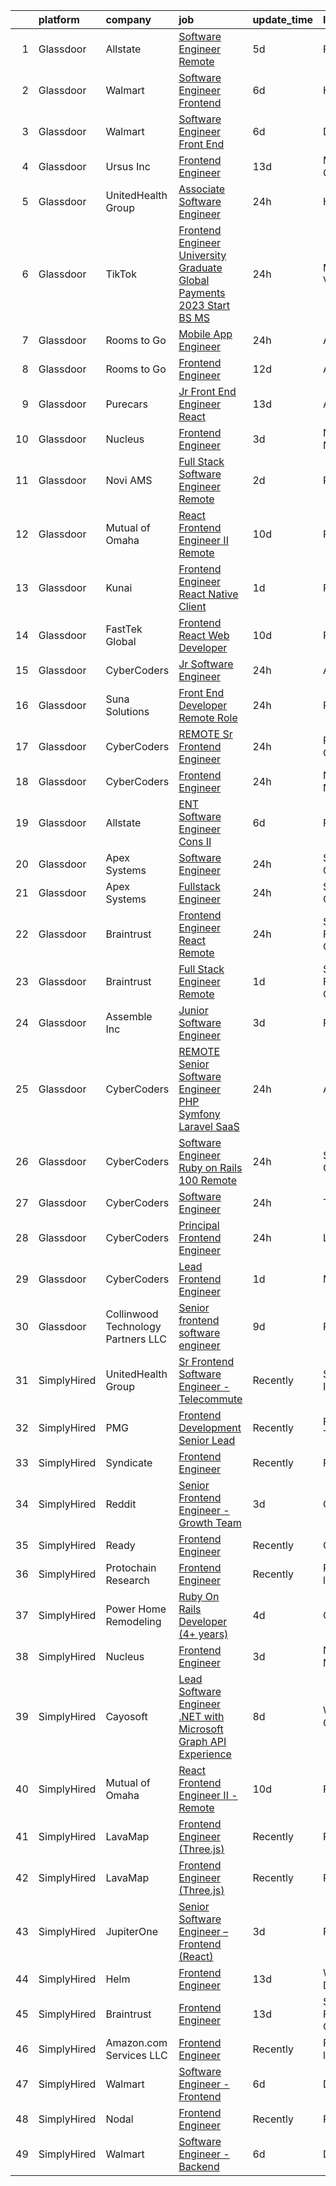 

|    | platform    | company                             | job                                                                                                                                                                                                                                                                                                                                                                                                                                                                                                                                                                                                                                                                                                                                                                                                                                                                                                                                                                                                                                                                                                                                                                                                                                                                                                                                                                                                                                                                                                                               | update_time   | location           |
|---:|:------------|:------------------------------------|:----------------------------------------------------------------------------------------------------------------------------------------------------------------------------------------------------------------------------------------------------------------------------------------------------------------------------------------------------------------------------------------------------------------------------------------------------------------------------------------------------------------------------------------------------------------------------------------------------------------------------------------------------------------------------------------------------------------------------------------------------------------------------------------------------------------------------------------------------------------------------------------------------------------------------------------------------------------------------------------------------------------------------------------------------------------------------------------------------------------------------------------------------------------------------------------------------------------------------------------------------------------------------------------------------------------------------------------------------------------------------------------------------------------------------------------------------------------------------------------------------------------------------------|:--------------|:-------------------|
|  1 | Glassdoor   | Allstate                            | [Software Engineer   Remote](https://www.glassdoor.com/partner/jobListing.htm?pos=105&ao=1110586&s=58&guid=000001838d49f30486cd95558e8f1a5f&src=GD_JOB_AD&t=SR&vt=w&cs=1_da1d6880&cb=1664522777716&jobListingId=1008159711669&cpc=AC285F3A3ECA6BB0&jrtk=3-0-1ge6kjsp6k27f801-1ge6kjspqklus800-f5d3e873fe7464b8--6NYlbfkN0BLH0BMQoDn-yw6Urt952hBm1JLFZ7WpBxND2cMIOjOqbFVk94wXfJol2fCSe2VsLx3ITDo_Ys_0WcOJlv1dqQC7PXZlXX-QMruowel04n8ogwNhZLgarXUWhOr5n20e0wo_m6nBKoehmjlVBa1nPDjToHlVsZUUL-eQmB8c2bBJBWTcOSUVmQYcD9yFRgeUWtzdzRH9qZ5goz5Fqhco29sgqvMa2I5r3M0Awai5ygTxYwk9YTGYXbhxSIOQUrV3Qs9ftYCx9hgLEADbZczhmVAwQVkhX_G7e6whMU5GWIJOrWC5OA7Mp96oNy38dcogoFttfR1ORr8VsSS7kjcecJ8kLhxWe-KohnDY6Yog6qWwdrIW0IUSmRfxFsoGjBGyM5T5Mk4LiGt-gF4dxvJNP46_v-2RYeyrqIIhspD2SpfBcapozrs1WzQ7lFn2xWwPATK3lYmpwwB5kfSUFqaBciIrwC5s8yQcP4welClCVS-LoQoQRxnlO-YmB-6MjuRKut2wgKWJHBYGBYOo_RWH2-gUvcgnSJxLyXKcSJJSV4JOweyUtf53RaqDT6HFPELSQEvb6CfZiNnZPH9smJaNr3JJhiN-WqkNqTEMdGPuTQRfKYovU0B0kAyKIPCDdVcH7N5yqVMxfEJkcMgQmeJ8f_U1E-szCG59EUEN-gsxugd8EA5mF5NVUyGPIMsVORy320qL4qHOZ764eKKigX6KkU3u8Jz52trMc0LdTUb17R3_KbZ3w5vNrIQ2tKJoVityj456UUfq-Bu1sXvFk1vEV9c1xufdlc47zGSBDYLSyyHOb0zQ9YOQVAo381-YYKiwzJermbLLHdtmV9Pp01B3cIs5Z1fB0broNVjQzPeK_JUDdnL-WwWNP1wa9DNMXIbHBfdTsejv3BQLOutIx9ykx9UBtMuRBiC_rlHdg9D8SOCl4JQjgwjuQD_LaokTJf71YbNU2qV853Y4XaNJznHgdtG_sKfA_yubqmvGV_Nc7WVRjAElwWju78aiuwQXMdu1D5NSV85Fpeael45GsynigZ-pwYZ-k0S3nfuC2yhsfTL5tSzyatj8OOJsfbVNBNeoqqBP_HR_eyjr4LB94EX2SplBBBy88b9a04i4FneFOFinxVMxrveuEpw)                  | 5d            | Remote             |
|  2 | Glassdoor   | Walmart                             | [Software Engineer   Frontend](https://www.glassdoor.com/partner/jobListing.htm?pos=102&ao=1110586&s=58&guid=000001838d49f30486cd95558e8f1a5f&src=GD_JOB_AD&t=SR&vt=w&cs=1_e28beaf9&cb=1664522777716&jobListingId=1008158851669&cpc=61E17551093C17CB&jrtk=3-0-1ge6kjsp6k27f801-1ge6kjspqklus800-102966f8b4f90652--6NYlbfkN0COkaXPVq4ci0oYoPZVLi-OSs5LLhX_qiImzTXPGEjA3KjE5hfiplZY6vywEKVwJxsg9zkpEYiVuXw-w9pyMIIqrmXoU_komG1rNA-jlCXrKTO2FBvKwKIe9ZxDbJn4VMcF-0jhduCLow_cketcT85pmWGwrRhbIoHRFxHXlp6zKcXtJHCVV-JIQ-dhL82R2eidO9mj49KWYkLuOZaFPKAvRGNUJUGmGdCZTutcEOAuWsc2UBuHWJ_XN2XBmsE21WUrcSIfevGjsR19cSSN4oY0STGzEVSK0Xa8C6gpodSrZPYKyhiKy8wN_XhMQECLAaGRuofv7SCj_BCGNEm9Kjn_aaeiEUOXna2C-CZoXIyL3akz7xexeR3UbcH6dMgaxirsBqEyr5m2MvSMam2DvZ9WrdoHd9HiwfCIhSGvQrIwbChV7ohAHvLLkyZoGzXujGtpAQt3f6jrcnOzDj5suZA9COJNNTyC90I4eIfsDHaK0uHMF4TcTh4DuIZkalh4FBYClF-oUoc0jV2i0F4DmD5qGx88uyuiOn62lK8-9IkZpZrfVAHqC4-kTm95zz-DbfoK3XbleRVjRmspckiNdl6Jqg229GMbFio%3D)                                                                                                                                                                                                                                                                                                                                                                                                                                                                                                                                                                  | 6d            | Hoboken, NJ        |
|  3 | Glassdoor   | Walmart                             | [Software Engineer   Front End](https://www.glassdoor.com/partner/jobListing.htm?pos=103&ao=1110586&s=58&guid=000001838d49f30486cd95558e8f1a5f&src=GD_JOB_AD&t=SR&vt=w&cs=1_418b23f2&cb=1664522777716&jobListingId=1008158852032&cpc=E7268B2FBC00329E&jrtk=3-0-1ge6kjsp6k27f801-1ge6kjspqklus800-f1491a4bfcaf5172--6NYlbfkN0COkaXPVq4ci0oYoPZVLi-OSs5LLhX_qiImzTXPGEjA3KjE5hfiplZYgAWT2-x7RTE0Khyh-y8f8VMLgX659jQGG5VeaKGcyRLvfQORIoKsPA-NIDr6lQwqYJT_vF6txUun8NAoZ9EX8Z1sCCIdK5piLWTOR8YyF1YdYXQ83hiIYwHQS9xbZ-aqn0GAH_BHLy15gCU2laKxumfjWBbbY8GjE6MrvC4uTL2YywI427pvxiRI7vHKKD0DPVk79QCnrd6f3IsaKBBnM9lJ5NcSx6URnYdQvGrLha-KFY4_QYgvFAXX-LyujIqMk4jsF-w_nSBV3_ZfwTDAjP9TarMc_H6k1yALROzniNBZPCIssGuKh-0-aMjET8pHEk3-EsNjfLXf8gXPp62z-bmZ5eUve1k3GahDlHP1G18KM0tzjhFoWdACS6WsD-8F9hqGX-JcEvO8da48Hfnnog8KIA-SOjwpAEa-TVcw6_5S0CRGQjNvacPs0ZN1dOO4dGL4Cwz6NwTFEqc3eg-yoSrGOPim-cNsU76lQBq5hohOBpEPwJNS_wYe2nH2vu5xncGMVEzOm861_0tdtXU0NeQ9CwhEfvFHGRHqGLQwXrI%3D)                                                                                                                                                                                                                                                                                                                                                                                                                                                                                                                                                                 | 6d            | Dallas, TX         |
|  4 | Glassdoor   | Ursus  Inc                          | [Frontend Engineer](https://www.glassdoor.com/partner/jobListing.htm?pos=121&ao=1110586&s=58&guid=000001838d49f30486cd95558e8f1a5f&src=GD_JOB_AD&t=SR&vt=w&ea=1&cs=1_3590114d&cb=1664522777719&jobListingId=1008145672947&cpc=3BA4CE39D5B5DEF5&jrtk=3-0-1ge6kjsp6k27f801-1ge6kjspqklus800-388a4b0689de2df3--6NYlbfkN0CT8vBT9H5mqECx2dfLV_FONLPDKpIRssxVwtj05Tmm4rA5I0VNOPdM1oYsK66ov5rY7t6XLWq5P0Yr8le8mOIiQLMm2IdMDFfRCrdAj6k3GOmt2x3dmYtTTC06btqGMgcOndw68oJD1f2ECt42nQSqeNr5Qedk1M8H0GI47luTWM2D43vUlAatg9IgfoYHk0j3usKjAz_FvOJCrDAmR4OaZa3m7xAASWhxYJ0731otaSfOvry1b-zs8_XdmzRdvSYkfCA6ehKHWVbQCPry52nE2S7EmRCoGqypkY56mJQJJbnmAvfVfbH0g3z3HjAqG0GZ45Wi5dQscVi8MRtiDBS7bOSWfbRoklkwG9layaCWvLz-C9OwXgi74cXXkPXDowjx9StEr54R-_9FgDOxajPWz8nW-E1lj2gJvpkAKLyV8wU9S_T4eGgcrwQtSy4xjFwTI5oTwzTL12B9nRhc_TQ39P_gqTdMbiFEOPqIzf-0WiRr5j4hvKcHhLRNkVrKnFxUTl6nPHBwWJx9c4A_MLYbxcRUSXA8WsxKgZRsBFXhXVGA-evn8noYPgTXazaTtU2-7D_zc6swt2fptDQCSNf7Gp8GzIDz-k_ucyQH-Q8cpdOnQNdNveEEESBMABrD5Na6qzvM28RiLY1fGJ5aGGajoRArcdOqLvxYcaTUhwt9hWRYldZRkkoiwgOZbP1-ePklQgrogeHRvcgzYAw0N9NYy3lTMvcnTBrtxxcOqP0zb5z_0X1OFxaK_V3ysG9jRuqItwTkTVLMJKKVZLIJVysFmQ_IAxMJ2oaTSFHSLjf5sQprDXWQ2oBnbA_zv1LC9Z9ganz1yO74FyPlkVIHlgdof3mzKx1NvJN_VRJ-qUNWxqfe4HpbtQ_oNAKrJOf8tojewGmEUOf4Zce83ppnhk44A79ulfHYQvUI9-KFF0dtUZ6T0ZKH_bIrLJb48wIgf7HYmLK3KNSfU31-B_UFbNGRmyGblf1XJ3fEqScw5vcpta6P7M_37R6V)                                                                                                                                                      | 13d           | Menlo Park, CA     |
|  5 | Glassdoor   | UnitedHealth Group                  | [Associate Software Engineer](https://www.glassdoor.com/partner/jobListing.htm?pos=111&ao=1110586&s=58&guid=000001838d49f30486cd95558e8f1a5f&src=GD_JOB_AD&t=SR&vt=w&cs=1_f6e5a00c&cb=1664522777717&jobListingId=1008172189967&cpc=4F748F1840550ABC&jrtk=3-0-1ge6kjsp6k27f801-1ge6kjspqklus800-e05a2532b4b3c09d--6NYlbfkN0C8O9VKdOj_1Zh75e9_CvYhSsWVxS1Pvi5WUWhsf4w7FJvt2herunrAzORL4BTknh6PsPvp8gfkw5O2xr9rLC8mL5HFRgVnwa7qCFQfj5ct8LnwsWQwrHrMvuztyrkvlYiPREzaM63m5SnCDtRWZwL-XJbb9seZqVvmXXDVece2oHK8egf2AaSOuV96hwCp-srjyYgEihMnB29qRpfXPz715fx3ro53ww7O0hp8EDGGvbNyBY4QavXPoaH_ZSQt10fTjA0E9ExsdCH35x_eiu35VMke2Gy0a6-H8o-ukCghpV_uVLrYGy5kc5K1wHIETVc1ZJrFXC_6hkv3p7B8yr2sZGrgYdSsjKnXdMte4itLJI-3Nw8kEcfkwId4PsK_mKtb6t6sWT9xHO7WFAWQ1x2xTDFzbBhtPiwLiz0VlukxvJsZlKHt1HleC9XNoPLQNcs%3D)                                                                                                                                                                                                                                                                                                                                                                                                                                                                                                                                                                                                                                                                                                                                   | 24h           | Herndon, VA        |
|  6 | Glassdoor   | TikTok                              | [Frontend Engineer  University Graduate  Global Payments   2023 Start  BS MS ](https://www.glassdoor.com/partner/jobListing.htm?pos=127&ao=1136043&s=58&guid=000001838d49f30486cd95558e8f1a5f&src=GD_JOB_AD&t=SR&vt=w&cs=1_db2ce181&cb=1664522777719&jobListingId=1008172413908&jrtk=3-0-1ge6kjsp6k27f801-1ge6kjspqklus800-006ba7e7d1a90e71-)                                                                                                                                                                                                                                                                                                                                                                                                                                                                                                                                                                                                                                                                                                                                                                                                                                                                                                                                                                                                                                                                                                                                                                                     | 24h           | Mountain View, CA  |
|  7 | Glassdoor   | Rooms to Go                         | [Mobile App Engineer](https://www.glassdoor.com/partner/jobListing.htm?pos=110&ao=1110586&s=58&guid=000001838d49f30486cd95558e8f1a5f&src=GD_JOB_AD&t=SR&vt=w&ea=1&cs=1_72d1c7f9&cb=1664522777717&jobListingId=1008170898490&cpc=3DB599BF2F4828F0&jrtk=3-0-1ge6kjsp6k27f801-1ge6kjspqklus800-de13a9497c8aa21f--6NYlbfkN0DQkrWslipYdAKKBYyyAy12PZe5Qif844XZvzAwxKbcyIRxhdHaqMzJraSVoY3LdvbvDjj8RqjGfLnPiPs-DaxRQw61n4wx4GWQVDwOVSROFAxv0parnq33UM5ByLU6rnUVRkFl-ulf4EcrlUAQMM3ZtHfafu4iIGbSaIKQvT35p58GuwUh65pVGTRBkg4Y8K_Ya4hjr47Dghaq7CWPKaqHFFdw6b8XBqPU-55-n0SylwKdW4goR0g48se6LfZkOAFqDcD6Huml8I6KHJnxmd5jeJ6UOjbxBMZh5_9bLjllnOseRBpnFRH4d2Toce11MZ7Gnul4OF2bhfBXE63IGfjoylSQX8-2jcbWvG_vVAq4g_CQL5I_9aesFk2xVpuSoAVFMCL9QMj2-RqN-AkBngLs5BgukBjiTzofzOp4io-plI5WXDtUi53WfvL_k7lvCVq19QxsRlZJkYYzl6W2UQIhhp679r7zkDvJfXPDo3M7_Yqx_i0hXIjLOihmxPGkGry26B62ONMjWRodEszgIyQfp6_GkXyU3iW3dApbc5nF_kfA4XOn8DDi)                                                                                                                                                                                                                                                                                                                                                                                                                                                                                                                                                                                                                    | 24h           | Atlanta, GA        |
|  8 | Glassdoor   | Rooms to Go                         | [Frontend Engineer](https://www.glassdoor.com/partner/jobListing.htm?pos=112&ao=1110586&s=58&guid=000001838d49f30486cd95558e8f1a5f&src=GD_JOB_AD&t=SR&vt=w&ea=1&cs=1_07be2364&cb=1664522777717&jobListingId=1008146927667&cpc=AC285F3A3ECA6BB0&jrtk=3-0-1ge6kjsp6k27f801-1ge6kjspqklus800-61c96f07ebf44c23--6NYlbfkN0DQkrWslipYdAKKBYyyAy12PZe5Qif844XZvzAwxKbcyIRxhdHaqMzJraSVoY3LdvZ5YYXO94VUs2ya5ARYxx8KI6A3mNAeVUAJ8QLDFgSeDAq4xkzVTKsmzHnbgrFEMP80B7M4S5Y3xlHuXxU9wOp8KQsPXUGMxAH-9gXgclhA4iUr5P9kdv7e4Ko9yMcEgQpckQ2RfmFrNGIfpojjhNG_k6oNewndg4luGBdzdgytT9thPu8YpwpclNFAet37CzFGBeBEwzZzOY2ZZDxeVO4A1rbFeJ31_U5dNlrRYijiX0M5uaGrnXJkWgZt1as971cZHUad4yryEKdCmDF-fdGU0xPEHvig7qDWMpHXDE7Me6y1mbBerk9L3XhbFx67pT0bSdsNaZ4R2sTMONQfGyUPfGH_jlzXelbzw3AKtLwTb8M5jJvVHNVgYpSweCPBUKzHdBjL5pDqQlaPG0Pm7QO6HWlsWn-G5mlECYq1sumdwGefj8xCMfa12ifCuX9uf23GoTBPnwOtvxLq29JlFM6UGZjkNgblZUyA9Vn8HN-Vsw%3D%3D)                                                                                                                                                                                                                                                                                                                                                                                                                                                                                                                                                                                                                          | 12d           | Atlanta, GA        |
|  9 | Glassdoor   | Purecars                            | [Jr  Front End Engineer   React](https://www.glassdoor.com/partner/jobListing.htm?pos=128&ao=1136043&s=58&guid=000001838d49f30486cd95558e8f1a5f&src=GD_JOB_AD&t=SR&vt=w&ea=1&cs=1_350a795e&cb=1664522777719&jobListingId=1008145849027&jrtk=3-0-1ge6kjsp6k27f801-1ge6kjspqklus800-d91244bc8c53ce95-)                                                                                                                                                                                                                                                                                                                                                                                                                                                                                                                                                                                                                                                                                                                                                                                                                                                                                                                                                                                                                                                                                                                                                                                                                              | 13d           | Atlanta, GA        |
| 10 | Glassdoor   | Nucleus                             | [Frontend Engineer](https://www.glassdoor.com/partner/jobListing.htm?pos=130&ao=1136043&s=58&guid=000001838d49f30486cd95558e8f1a5f&src=GD_JOB_AD&t=SR&vt=w&ea=1&cs=1_687cb51a&cb=1664522777719&jobListingId=1008163338881&jrtk=3-0-1ge6kjsp6k27f801-1ge6kjspqklus800-8ffe822eb77b3ec4-)                                                                                                                                                                                                                                                                                                                                                                                                                                                                                                                                                                                                                                                                                                                                                                                                                                                                                                                                                                                                                                                                                                                                                                                                                                           | 3d            | New York, NY       |
| 11 | Glassdoor   | Novi AMS                            | [Full Stack Software Engineer   Remote](https://www.glassdoor.com/partner/jobListing.htm?pos=108&ao=1110586&s=58&guid=000001838d49f30486cd95558e8f1a5f&src=GD_JOB_AD&t=SR&vt=w&ea=1&cs=1_03582fec&cb=1664522777717&jobListingId=1008165624197&cpc=56C4EA4A1A191A49&jrtk=3-0-1ge6kjsp6k27f801-1ge6kjspqklus800-858c966600c74cf5--6NYlbfkN0CnvnrZV6i1JGX1yqycrBVKxG_QbmFGo1hJvaAPDrdCVUxg2nWFHHd5_yWTYixh5Eybx8Rklwn5lWBUTMk7G4jZplv3NkywCdKnQj-Lkzi1q1wtMxpNe5vgaeCs7BvEMa0sU_tbjHo-JcFYwDSaIwCrFG6RRx6IdfttxjiOP6trKBFSAqGatRlNIfawtzHb3UGiaXwPoNompfZfvoxdxApwcdq3V60D6E4ImTge91zjvMRIHldvwE604ajPFANOB-oVjSKK1UojrpabIf85yRIqXvzuIQwrfd_roX75MkrEGKadqgJJf11KAc4X7cw7tJFfd92MUxozNs_yCO2vr0MqIrle_FGkGAntF8zXTEWUBXKUppthYm0xGR2V6RJtvZOtLmkAkidEae9keISdxo5rZunEfpamMKjP3rPDdK-x61BSVWxMAy24U23CL9tZgsjl5g4nV8opTUFzcdLQJ_U_4_Id-ibaODp9H_ZnBseKWEPAeUeyhQM3ySu6axoz0N03tsk84EHgrSj5eZt-F9wx)                                                                                                                                                                                                                                                                                                                                                                                                                                                                                                                                                                                                                                  | 2d            | Remote             |
| 12 | Glassdoor   | Mutual of Omaha                     | [React Frontend Engineer II   Remote](https://www.glassdoor.com/partner/jobListing.htm?pos=106&ao=1110586&s=58&guid=000001838d49f30486cd95558e8f1a5f&src=GD_JOB_AD&t=SR&vt=w&cs=1_476131e9&cb=1664522777716&jobListingId=1008149269440&cpc=F41FEAB56D215062&jrtk=3-0-1ge6kjsp6k27f801-1ge6kjspqklus800-b7a42c823d67b9cb--6NYlbfkN0AKY9t8q7VgAheoAs7efbXyhExMUVS6P88HBLabZoQOT6odWudF8K1nswEbB-u_gfjFFV8n7oot-o9a303JeocnPtINEZm6uL52t5GhvEJhdaAMm6FpF5H9MSfcmuXXBGHHbFUJDIiELhJvK5m30MLIoPafmtYyQ4UtV4_jxj8aSAoCteelZ269TaglUPuXe_p_5ZsjF5vvmr9Cel8u6oAhRblUwNthQ7xI43g639HGDLcAUDoRaj6t2oapAFEHvHOrclseALRsE-NKHB0puW6XjX_SV92E7l61VWWB4H31lcN3ImMmxsIN2zARqSynGsiYSxDvcG4IEXGtzO-rPfDbIG4PiIe9BD77xEHw26XMIgOldz0BBljU45Gd1KHWbPUpFVoy89VAPfEUduVQEYjytqthbPoVxdcqMMx-KZnBdnz0KB_bA6LplkDBNev4I59s38nio0EKG7iMzO12NeWxMcTO95M3i9V7T6nOLGslBG_WJQ31ygTESsJbGgHAG20YHfctUnTZO_A7HdoS3BSeT9mVU1LYtKk%3D)                                                                                                                                                                                                                                                                                                                                                                                                                                                                                                                                                                                                                           | 10d           | Remote             |
| 13 | Glassdoor   | Kunai                               | [Frontend Engineer   React Native  Client ](https://www.glassdoor.com/partner/jobListing.htm?pos=129&ao=1136043&s=58&guid=000001838d49f30486cd95558e8f1a5f&src=GD_JOB_AD&t=SR&vt=w&ea=1&cs=1_0a65e940&cb=1664522777719&jobListingId=1008169090515&jrtk=3-0-1ge6kjsp6k27f801-1ge6kjspqklus800-dd87d602edc53791-)                                                                                                                                                                                                                                                                                                                                                                                                                                                                                                                                                                                                                                                                                                                                                                                                                                                                                                                                                                                                                                                                                                                                                                                                                   | 1d            | Remote             |
| 14 | Glassdoor   | FastTek Global                      | [Frontend React Web Developer](https://www.glassdoor.com/partner/jobListing.htm?pos=122&ao=1110586&s=58&guid=000001838d49f30486cd95558e8f1a5f&src=GD_JOB_AD&t=SR&vt=w&ea=1&cs=1_04776a05&cb=1664522777719&jobListingId=1008148872640&cpc=AC285F3A3ECA6BB0&jrtk=3-0-1ge6kjsp6k27f801-1ge6kjspqklus800-9cbf17a88d8f88cc--6NYlbfkN0Az9dGzmoqKccvpcm3t3G7jEvFeta23pvltH6fcBy3LrPVjE2rxg7kPFDqNQ1VyFFxglvQCxnOW_tbfmnrGCkoGK6oOZv44viupygUXOn6yGmmwbGGqbC0bAWUIObDC7sGlil-7jsN0Q9gDa0TMMvZnCR6HUFlx8E_oDhZt_oDqQyvobv_0WuKxtRG5FYf_HU5_DIZaXCH2ETPR346jl3Oc0xL6czcNQLxapb5ALePCEwM4jLJxdM23RgoIVaOpCVVNCdl88EijmyOt0feh_emvB-emuWgigBmbJpzpkS-nPYZ6yahdW7LiYRbTioU9Tf98s7gEoid2atem0oW-LndazfyxIWCLREfgqO6tBrJYitWkXp8fvVS27ksAzv-hBoeqA5nDfX282Wz-k9JRrxKTTQ-LgO2wZHBP23qCAwheoGIw1SFGSQ5WGmaDRCydMxPmIvp4UVuPvr1WbQBtMtveNsn_hnHxYmNt7P0LuFTiNxO8JUFmOQFBapk2V8tbRxVEGFXeZN_xIOp0L5v4BmRE)                                                                                                                                                                                                                                                                                                                                                                                                                                                                                                                                                                                                                                           | 10d           | Remote             |
| 15 | Glassdoor   | CyberCoders                         | [Jr  Software Engineer](https://www.glassdoor.com/partner/jobListing.htm?pos=114&ao=1110586&s=58&guid=000001838d49f30486cd95558e8f1a5f&src=GD_JOB_AD&t=SR&vt=w&ea=1&cs=1_3f6974b3&cb=1664522777718&jobListingId=1008172776289&cpc=654405A9B1E0A9F5&jrtk=3-0-1ge6kjsp6k27f801-1ge6kjspqklus800-fd33b8454cbfa99c--6NYlbfkN0CpFJQzrgRR8WqXWK1qKKEqALWJw739KlKqr2H-MSI4eoBlI4EFrmor2FYZMP3muM18C41kHOQtw9w6sbe-TaWbVXKP5MLY3ckMKCjJ7J1Qoor42WGVxk1MbJGUZ4aarD-vOgk9NIBPuSTiknHe1sri-BrrqXVFsgQHTRt1fxuJrWNS1FJpEcJGSmekAbAg8EQNG_nXaUHgxPyg17kXUZ2tb7KteENzG3Tp_PhsbVRIXidQsWOrKA-QvXILHvi08szKsoiO-0u9sKDAhCzsavtVBSWwiMF7wyRtS_0vlw_m-VpevejWt6swwC9xevf_sc30O37_8OK197hMM-FVmbK_sQMCvN9WxNHM1LfHqFs1FKzVDCrZSbFs69HQy6aEWLaw4qEsm_3_OJwP5afCm94S8h7fZvGU8-_tdk3yBBEsZ9uUIrbINdj9RluhZibF-Yj_pocbwfghmAjNeF0qVfb7YVUy9-tQxJ6WKRtNzbGcykY-KhoTMLJqgr4-Jl3CiOnsj3HTaU495TAbdhZ-HIb08e60I9SbqfwBHkny32XpstucPCySCBbvbr3MEui-ruCgB0XeWgbKBkHro9HOclmlVjm1PjlIc20MBC5ho4q8LwBSkeLznSGXGIzXSLFaS3Eea_mnxSv3UaJLcqPuZHBP6vaQwbLL9uVnbdAHT09NKnt4GQHzjgbA2oSzBUSZMkg_56N-W4z-Pd_w2YQRY0cxSaYSxez7fNFYlPnfiOcVDaP9GyMVhpa88bU9LkVpVaDps4AA0edc4DNl2Cw4Nw9oNxVGMy4giyQ1WNZwoAUEfaNyaE4jMa-3y91s1DBsKXi10u4yBa91ljI8WHQ6hNc4PPBHlUrZXZvba8eKy-xbSzkusr5vrEqlBWDWKzSaovxtbIN9mstWUqybYT0_Vo-8GdNGlFoKZVcYrlstZQqFGdpYrHNho3R35a-eFpkRt1L3efpTObiwaUZH_mBaAZJu1S8Bdp3Srv-I0ZVwr8Ugjg%3D%3D)                                                                                                                                                      | 24h           | Austin, TX         |
| 16 | Glassdoor   | Suna Solutions                      | [Front End Developer   Remote Role](https://www.glassdoor.com/partner/jobListing.htm?pos=119&ao=1110586&s=58&guid=000001838d49f30486cd95558e8f1a5f&src=GD_JOB_AD&t=SR&vt=w&ea=1&cs=1_0b5936bd&cb=1664522777718&jobListingId=1008171247888&cpc=451933188B21919D&jrtk=3-0-1ge6kjsp6k27f801-1ge6kjspqklus800-fa8cf9d007136a3e--6NYlbfkN0CrKuqFZ2HChdZyiPpNbXltZG8irn86HcrPSLd6tRIx4ZVIhI3EJU2hNTlUwn7jSESQ-bANxtAvGKYFD2pU0jKYs-EBiKKIQbTD1uYrP_9Fi1A7PwRoyV2yfQEn8O3uBz6gsqa7gnikrOk-fRA-eZgDIXdokLFQENJDRgyvYudBoJo4MeyMoS0L6iVzWmsfHZcE2S_hL4kpkhRihsRDMz8lEMlLVoyJPARObmk5oUCCg6dNLvNc4kwdQArUPoGuBfva4fgZyQC1IoreJHjn7DF4Jh-WVaKXoQPgpcvhrjE4Zl8nIN5y8og8ymFve5lsYcYz0BoqUN_yTmxW49LHIbTNgIfbHRIMZyk5rpd9o_VqCokjD_N5tQFyTzAY_Nck8NtzDNfk7cUdG4jXTeNtUTG98EyCnkBMaGL_GfCIa1ymrPUysMzxR-MmdeA06n5u8GkImHeDYI2rF2UdqIaWcFVhaAW0AVtpcblznd6QVknpyWzFi5m7AcqcxRpqgDvUh2b4CnaA4LBm2cIKLlMhFxHb)                                                                                                                                                                                                                                                                                                                                                                                                                                                                                                                                                                                                                                      | 24h           | Remote             |
| 17 | Glassdoor   | CyberCoders                         | [REMOTE  Sr Frontend Engineer](https://www.glassdoor.com/partner/jobListing.htm?pos=115&ao=1110586&s=58&guid=000001838d49f30486cd95558e8f1a5f&src=GD_JOB_AD&t=SR&vt=w&ea=1&cs=1_2f7ae0f9&cb=1664522777718&jobListingId=1008172775914&cpc=F41FEAB56D215062&jrtk=3-0-1ge6kjsp6k27f801-1ge6kjspqklus800-7cab1cf2f9d7a9da--6NYlbfkN0CpFJQzrgRR8WqXWK1qKKEqALWJw739KlKqr2H-MSI4eoBlI4EFrmor2FYZMP3muM18C41kHOQtw1GOObJ1qRIP28qP_5lt9DeSpnv_G83S1SNyH9gEP7ZTG0GJd19MFlDM15LYrpDW6jtHbIwJrSD8WRUbh2kU7YpE87LvtTHxSFWMozhTkCLikkwqKsFgTpjBOxAxKYkgKdWBKWDDv-lDcw2AiT-IOFPfz_3_MdhsM5bWF6R0dyucEcR1Vd_Y8k7EZEHiv0_i7Ly888V7MpC1KAhFRFrcLQ-344mSVD-tajQYIa1AQ_nZEdr_5Rh0yGI4BuhdbnEYoeXxsXoJXDAosLzp9Ry5DGIG4M45Q1Ajxa6qYu-1r4XP0hfsF_J2HSz0gCyFob1lgw5j8XPawBZfv9Th7WvlRyDvFRJFRTBhidj1vSrVsWfjXDp4BHlHQgv5K8woWfPjbBpMdjWbiwsGFzWdVh25SIdoGyDI1ZhhpAJZFHibKWlDC8PSxjLsgOk8wcPNoqQMJLwk_MouFrxG8K00F3A0-dhqq5ePDK6Sti-X7tv4BgpOPMPqFZtSSkzHoWrpP4pi73SaJyPZrupdZoph1OgtmXZRtlJYYbo_WfuhoMS_eRZ3ZlGfkU5lgn4yEc653vp5rN7_1roFtly8MLzrLZnq_CMf5YcrznEEQ1iON88Sl0kcvoHqM8bVRxoryN-PzIXDvfDzymLr9X14bJFkoEzs19Yyo3_SSpUZxiiprxIdqY9z76EOSUxOQbVm3VL93OiqwHW0CFqH7Ppj_6pAUvWTYPiGzhie96sHrkwe8wcMvrDBNiOb-6JyRwyHF3pJf_pYaj4h23WdrQYUBt4flT7oY2nyBuuRkX0fInPGs71PuBfG4p0mUrkT0DMr5ekxrH5XDPKXpbnvVGkEpZmBwoq_Yd1MemU7l56zqGKIkboHBH5xNPCB4e9-rXiWoqqwV_7Gc0DlQPqxLp0W2cZf55KIqKYNyFAaXoAihw%3D%3D)                                                                                                                                               | 24h           | Pleasant Grove, UT |
| 18 | Glassdoor   | CyberCoders                         | [Frontend Engineer](https://www.glassdoor.com/partner/jobListing.htm?pos=113&ao=1110586&s=58&guid=000001838d49f30486cd95558e8f1a5f&src=GD_JOB_AD&t=SR&vt=w&ea=1&cs=1_d8f95d71&cb=1664522777718&jobListingId=1008172776670&cpc=AC285F3A3ECA6BB0&jrtk=3-0-1ge6kjsp6k27f801-1ge6kjspqklus800-40a30e74c446715c--6NYlbfkN0CpFJQzrgRR8WqXWK1qKKEqALWJw739KlKqr2H-MSI4eoBlI4EFrmor2FYZMP3muM18C41kHOQtw2M4bVDUv7fsx5yqWRoXDZU3uwWufnwzQPoL4m6ld6t3L5wa45_JmgSAtYtFDvFQBHpvNLt9TAhCVTd4oa0EhsTRchKX11LqLE3kXZvia7oCrUFQ_B3t655gCLaN6G1CxYdM0wPoYkyF6pY7jJFtgfzMvukQleHVEllUoyMBbK8y2YCESLjR-SwpoUPzu2iUyQZjcvGRAJBCjK-wlWdYXQUdqoTRi8celMVLPARa3JGc_kg47TJTzktzb9W4bpcRBL1P8nbf2xydRpgklj0mDj6A_uRZtPGIiwc7RBnRPWHFRsqsS9D_WcGAkVslCb579sxLFQB75FJ0Oza4ahQwxQpNxY_g266r8YSYasP8TgHQr6PkhkcIdFnFgUMgjqmlvS5FG1ZkWvRdZ3yUNwF3P9ryaa5-hESjGr8v4B4uBi9D3y_YibsL7EL4Ju8MvHs1Q3W2QbOPhyBUoax7eJEoYtl3bjVsR3Afwy_aNKqLIKhZM4oeowTIvacuCBHOKmFskQ1su2YT0bTCKmyG432IrJz7lbiO1q3pHy-vrf3XIK_y2ac_3F2PoYfepQtfmwu_yIushCFqpgcRUmEnHMTV0uwt0R13Z-2LVANvAw6rpLsZSY5ifCLjhXO3PMbjT7hWgGmaOhfA9Ch7amraGDfDvV9a4KorvyyPKZ3aGslqMzMl1ndoi-fUGLWKJIVue4oHgAjdib6iegEmqW-5EM11Q6z27WD0cIdhTH6GU8aryKD-JnXmNKLoqdjF1yGvn63sTTnyl51XuRhxmnz2fkKdlV5mKMyV6zL8imn0Bs2OOabr4Epcc9JuzkpxF_C3Ebajye6WVvlbLOIVMveL3Ge3MHGdv8B51q919yHs4OY5ew4oDrkI0Cz5sf49O7-MN7j0CO1ETqowvNfzzVpCmM0RHa6AAsCYAlG--g%3D%3D)                                                                                                                                                          | 24h           | New York, NY       |
| 19 | Glassdoor   | Allstate                            | [ENT Software Engineer Cons II](https://www.glassdoor.com/partner/jobListing.htm?pos=107&ao=1110586&s=58&guid=000001838d49f30486cd95558e8f1a5f&src=GD_JOB_AD&t=SR&vt=w&cs=1_af517db4&cb=1664522777716&jobListingId=1008159016635&cpc=723ADC3DFE402989&jrtk=3-0-1ge6kjsp6k27f801-1ge6kjspqklus800-34fd67e2a53bc407--6NYlbfkN0BLH0BMQoDn-yw6Urt952hBm1JLFZ7WpBxND2cMIOjOqbFVk94wXfJol2fCSe2VsLwVMnK-rIFXg71-VYWCfoyFG54zk65Yp75LrAwMULzA3MMcVpPv20P5lV4c9AvoZPBLvJWF2UCAabvUPWS7xFPRl0-hwtT6xWm1cJHLFv8QgQptjQMQwR-VPn8Rlh0tv-nX2tc-OtqzSeqqWFUbadyeb4S6TnGL8yxbTRkxO4SSrw4xbzae0KLGUIjInK-50gJPZRT1n5SddVUBnxv18gZQFOpJHU6mknxoyhbeLsNukzUIm3l9bUWamf3GVrQd1i87o1iZeZDQt0iyc-EGya55tg3LxMaRUaPZhcF3WinqLQ95DLthXzPfPZ77IpYT6gfKWh5UwwBEwnFBwIptpRzeCIxfD6Si9eG-TW8pg3VFTdvH7eOtYHQX3P5mCfI-xZCyf2ESsHyD18zfzgqnvaHQX56n_Wx3jJ9KOksWcisrpQ5FEdTqbf2Xc0PGP-lYwKAPHJ4m4LDLyJ0URvnc9HPWab5xr0h5-u_ItyrPb6e_rQ8dPxDA5AME8UvuffL-zeMdMyfjlTmGuxm3qiY928ktqoYiar_y1rAhiN_ST7FtFZogpSfI5eZAIOIjNk0_r_311boMzEhW_Shf5Af0upUBTADv92EuZSsCsOzWdh_YCsZA1bZFpS5aANUgagKe31aWAHtSDBVc2bavFGGckQ3g9jv9aNr7zW44rUg87zssOgFU_RJu55bfyL7SGoXlGqsOtEHEGAxL9htiUIPJQcaO2ltEG6wv1r4yipfm3ioRNRxcU2kNqwPLudSFNhp-IUwgSMrKYgyphaFQlHIVBOGMO6rywsIe3CC8bUKI8sitmZdV8MvLg7Rlp4H9I-tWuhDirrY-f1qyKD2wwRb4xHfyoAqKpHRKhojH_Scy_VFXClfAYLGyrMcvJISWBbeNDaDibBjdphcfwLKCvh66Dq-zkcKaz0wFZRwe2nivnoysC57d1Ac6AqVeFePQTl40BOtanyVaWDgdZVMl9mpwHm4Ar2Z1AbiKSLtMFr_LWMRDjzb8Rz-wZutFkcqjsgVLXd_n5jiHjcodeUD85ryyy321ByY_nFvwvdDCTWMkGTqqMBUc7XFl7cOiQs29vEawaWk%3D) | 6d            | Remote             |
| 20 | Glassdoor   | Apex Systems                        | [Software Engineer](https://www.glassdoor.com/partner/jobListing.htm?pos=124&ao=1110586&s=58&guid=000001838d49f30486cd95558e8f1a5f&src=GD_JOB_AD&t=SR&vt=w&ea=1&cs=1_b6feece0&cb=1664522777719&jobListingId=1008171426358&cpc=F41FEAB56D215062&jrtk=3-0-1ge6kjsp6k27f801-1ge6kjspqklus800-e70762fb3c6ec81f--6NYlbfkN0DqWjE27Bj7wQp7zwejGyju2OyxUuq4SEucXSyN07WCWejYvQmJsgF2DYF8Y-TYieC2DHxUNqLER-NAaFmZhncc2CKtBtbaYDWLQ2pgaST_F2llGxT5g0ru87zXSJZLYiH9g6uEmsLD4eHn0tJSYlCIwggovYAKySNs_BFjBeiyef7hASDwbh4a6JX36moBYRdwi-qjlNKPVpErlgoSQ1aGEqHOu-TM3vgXKVAunMjscZMnfw-VEahSGnfZzoP_VKJOFacziWqne2SYwtI1lnsRUpjygGJgfs22jT3wvVVmzYOQGA2Qt6NFUsHSiMseuuj3uAI1B7V5hnw0XC3B3qs4Li03g9FFj9GVpOtZLJkKoBnAtQlP21RS9TJD2Os6Q-7Z1UlfwN2wmPJy-QBvcJ3At_YxV0UoB2YxvDjFVW04v0hnw0_yXLsRgSY5oI5xfIvEm4kCTE9hgn6a2sPnalLL-GwBGrpNqnW_7ox2yWQy6fSTiHrT36dkl03RozGdGPpcOvEX4iyM4YdKlr4FPAqXwsmQf8hSrjYZjU-DXJ7NHcKBR1UQu2S0TRWzXjboei4QyQAfcl9lGVQVAq9SFbZSj2LPqgSHxfIiGuqi8tB9SNHvzXsqtfIhGgJw9MD5k7KnXkZblcI3yw%3D%3D)                                                                                                                                                                                                                                                                                                                                                                                                                                                                                                                          | 24h           | Sunnyvale, CA      |
| 21 | Glassdoor   | Apex Systems                        | [Fullstack Engineer](https://www.glassdoor.com/partner/jobListing.htm?pos=123&ao=1110586&s=58&guid=000001838d49f30486cd95558e8f1a5f&src=GD_JOB_AD&t=SR&vt=w&ea=1&cs=1_8f576e4b&cb=1664522777719&jobListingId=1008171426381&cpc=F41FEAB56D215062&jrtk=3-0-1ge6kjsp6k27f801-1ge6kjspqklus800-bdd83645f4b35bb3--6NYlbfkN0DqWjE27Bj7wQp7zwejGyju2OyxUuq4SEucXSyN07WCWejYvQmJsgF2DYF8Y-TYieC2DHxUNqLER5J1anLe-nc98AZSEoeSuXG1o1fJiObbFcrLs_HZtE3b4GUnN8ZhpyxAEiVzMqRzZRhzIzDSjGpAy_d8aTFEdOuigz9dwTqS-GAVcABcJUUDZ9nzIdVefYm1yjmK_3LzA2-HvE5-b5VEHC6ZVD3Yswxber71fZDInECCp-BXXnxXtm3Nfp5oYw5oSZNTAjMNGogEzfnQWfjHXAx-1VfIivPkvCm0q5FR70flLotMc8W2ZXjH9z5Toi1iVy5VF27vARDI7tYiyHIbFV1t4nAvNROwfQsI6ILv_PGrrOxpuAMFBMZOsFqXaaii-dwyG459S0mzZW_W_LbcLmBY-RNxthrW0wAxaDJyCSeWNRT29gszQ_0XSu2X954PeuvWB5JkeEjvqyrJ_bMb-P49bMfKONM1v1DVYOaBbG9rQICU_0goHBDHb0nvfCn3UooG1WwSsjLuHt1jD6o6quOrjIRP-T6vceVagYFBCm6zaTHcom7hXPspKZpyvwddRU1F7ouCZ6dWGOCaanoxfaZTYBvWz8GkpfcCcsVrMqoMLTnjT8pk7Qj2lu21XEymO7D9fva2Og%3D%3D)                                                                                                                                                                                                                                                                                                                                                                                                                                                                                                                         | 24h           | Sunnyvale, CA      |
| 22 | Glassdoor   | Braintrust                          | [Frontend Engineer  React   Remote ](https://www.glassdoor.com/partner/jobListing.htm?pos=101&ao=1110586&s=58&guid=000001838d49f30486cd95558e8f1a5f&src=GD_JOB_AD&t=SR&vt=w&ea=1&cs=1_1ff1cb30&cb=1664522777716&jobListingId=1008172680277&cpc=451933188B21919D&jrtk=3-0-1ge6kjsp6k27f801-1ge6kjspqklus800-2400e90f4a599065--6NYlbfkN0AL3dVr72y2kzw2kaN2Ho5i09lACUMjYeOySpm2U6KfancxgZj3VkicwItfVEuU4QkrU61jB8IT-ThXSn2liq9bLHpq9aQ5tnm8L7y55TlfeNQr2sd0q1ZW6RhMvT9wTUn-ljfwYMtWz2hN6t2w_ySpvEWEPktFD8sCDltJNMYB6pE827N1kPDWrqBxihXVEGnhWkZepS7--r9uPuJwLzQh1mF3YHKu0cqvpbBtYoREjgYvzje8X_3IlQ6PxR1G_TbRxYd0qWX-oiXIBzt5t1N9s7XYjrryme4yWu4WPoJhM5Dta00tyiz1oXXD3xxRJ2hXlZ3JtXMNXSSRXQsUqdQwWME9aHl946ZiCwRgbcOgHIqRZhdw-9qysYZcqQRh098hnovjxBkpoJoPNaCtRlBWP2BKx1-BQsuB-LBI2qlm9XkvYk9fPr4vQWcBPw_cBEYOwZHz6in2mxYp8iqG7NLf5IWGRNv2txIiL3M3qhx4n1olyjHBRgUKYqeFRqcDA9k6yW9Ln3EmfphBPQ-03t5_LDEWC-4qOIQ1UG9HeZ0cQbnnol88_5WWvZlBsPFSlQJHmh5c9SLmuutfQsNIu-KHygJ0aQICUQLeEDU3uIsYBxj2ZfkrFo_qCelQPmw4jh1VEUSNesO4QNOCgDOnhyWAJWMCBE5Pjl3lnb2ZFhxIexjzTqZCqqasnHf72A77onLUR84It34CxAv04K94pmD_AYclg0G2sNfo9jnlaUcKuhxmWt0n7tPoNx2au9khJOg%3D)                                                                                                                                                                                                                                                                                                                                                                                       | 24h           | San Francisco, CA  |
| 23 | Glassdoor   | Braintrust                          | [Full Stack Engineer  Remote ](https://www.glassdoor.com/partner/jobListing.htm?pos=109&ao=1110586&s=58&guid=000001838d49f30486cd95558e8f1a5f&src=GD_JOB_AD&t=SR&vt=w&ea=1&cs=1_963f555a&cb=1664522777717&jobListingId=1008169436123&cpc=6FC5BA77C9A4CD78&jrtk=3-0-1ge6kjsp6k27f801-1ge6kjspqklus800-371440dc9a7155dc--6NYlbfkN0AL3dVr72y2kzw2kaN2Ho5i09lACUMjYeOySpm2U6KfancxgZj3VkicwItfVEuU4Qkr-o5dp7RsyU_NEWPsfhO5DVsbgCvPZnRim6QqAN3fG0CMmWr7S3wQbkS5nzyo5YiB9AD7-8LxbV66RQW4R8n7Y54mUHiPLceXO-il2jEI_PpS-ZB6dAXR43SBfyuiVmpzI1LlbTU9JTi5DyJGZyn-JnbPdNQx68j5uCZwDq2q1rR_LY_qSF3-Vcc1nutBQaOK4h8i6hXJQMVc8G8zdwHdBxcYEpFtqquDd0BHVXVxdZgjxdXjhLSV6eop2a_eO63n7HRbC4CcbmhuvLK4ydjmm6afSIEQCRvos5FomYyLnA1FV3GEI3OFJLuNHQO29WIT3lYn5HTDhtfjqAWZabS_-5p4aXuCB96kzKNrixcLyzAXXUVRbA311DBhi1COqi8ZAkze6n-0ZrMya0ZjDWsO5dn1lQLZskweD10dZo2EiwxCXUtxgaqSq-siyNmrdlHP1p0fh79pFJ-3l-FcYT8Jg_CXPjkQWCxWvFztvpkLfSHXwvUTLoydR6EclxWvi_qWeGo_TmR_lTwxJtDy5yjJ6UPMEvm6MZehYBtRX2d_OkCgXR4reKxh4Sqpc2KhSleQbBGL3LPvZyIJicJ2Jcv53hQEKEx-mPSQs-sqHgvDWjW2FhfFUl9G83WLDwblTNrzG4EXYXfwp1sdBT84pGAccoJkUBZpLG7C9jceXIDRv-CF-OhgVib3nh3O9QBNHA4%3D)                                                                                                                                                                                                                                                                                                                                                                                             | 1d            | San Francisco, CA  |
| 24 | Glassdoor   | Assemble Inc                        | [Junior Software Engineer](https://www.glassdoor.com/partner/jobListing.htm?pos=104&ao=1110586&s=58&guid=000001838d49f30486cd95558e8f1a5f&src=GD_JOB_AD&t=SR&vt=w&ea=1&cs=1_6fc734dd&cb=1664522777716&jobListingId=1008163222586&cpc=75B6770C194DCF89&jrtk=3-0-1ge6kjsp6k27f801-1ge6kjspqklus800-08ed19a9737b3bc9--6NYlbfkN0Af7IH--f52cTUDwFMUanxXcd3NiV5wYJyzlyk1G5yREYjpyx22ZkWQdYADL7LdjYddVFvh8qcWZxviKeCD_m8mFbgnOEV0qSllLro58PUB4Oc8bybOMJpa2KLeEtVjhN8qiKVRqkI-KY3PmDv5Tm8UJtDC4a-oiIbXVTDwnlvjYFE5gpkpeyHV8ghIALkxEw5o0hulth6SSyf6zBa-L_YwmAJ_ZZo0Rk3N9G4Q9-n19x52iCbY-BUIL-7WNwwS9hoEgUkO2YaLdcu83JfMZ3iihPpDmpPc4sHJscbtZOEasOCEEn9vOKOs22i8-qLAbOrx9BvL3m_S3wKtUAT7OjMVk16oAWuoKsFQCKTmEDP4toe79jaq6DVHBVMlfcCiybxhmlHvYbK1ZpxFvQ0EiS_sXNfrwqnfwEOzfKpKw507UcAx-pOSVAYVGWnPTWrJxn_UiS92S-Z1ZCAwbW_LtGscLRv0efrJS31BUlnR_Y8IVUFFqTxvo3JyEnTUuu_J__08z_gwOmNgGg%3D%3D)                                                                                                                                                                                                                                                                                                                                                                                                                                                                                                                                                                                                                                                   | 3d            | Remote             |
| 25 | Glassdoor   | CyberCoders                         | [REMOTE Senior Software Engineer   PHP  Symfony  Laravel  SaaS](https://www.glassdoor.com/partner/jobListing.htm?pos=126&ao=1110586&s=58&guid=000001838d49f30486cd95558e8f1a5f&src=GD_JOB_AD&t=SR&vt=w&ea=1&cs=1_285cf377&cb=1664522777719&jobListingId=1008172776039&cpc=8795CF9063CD573D&jrtk=3-0-1ge6kjsp6k27f801-1ge6kjspqklus800-3a6ccd6c56228a17--6NYlbfkN0CpFJQzrgRR8WqXWK1qKKEqALWJw739KlKqr2H-MSI4eoBlI4EFrmor2FYZMP3muM18C41kHOQtw3GTpfy5TBUX6AqOrZmnyskdGcqkFmCRbKamM94vzTr3b0cVBon7Ya9OdsL4dTop10594CIQsxjU1INQLMAcFJe8h8f7-TVEFbEfUGpIztNoMTD3_fyZ0OHwRiQDKxxlh6q7q-9wuWnT_uLS-9jkgIArNot3I4b7X7OqtYAFq0ZMJHpWSHY9gr9NYqu009l0nx1nNoUEX18_mjtFDqt4t59iFplCaXCunNGr8DLU2NGZBvUg6DXIcLDH824JhJOWUZ62IG_Pg6a_DTF1vY7XbigK3DkDSZm3R-y7WPO7oidZUbW8HhYkjEFfa-3lYDkMrTCHWufcA0hIh7cHuCY9BxjlMnJyDTi5Q9YOsAsNJOzhkuLCC-iUV_91_WBjRaR2TCWSxBdg3FDZcB9HluLDR1pv8LFK5vGJkTyP-oY4G6sDiItoiHH_uJmHThZkBOuAjB_xi-7mtAzviCtQPmpVFbbty5Mnxd66NVbLVBQJfXauiiKMAV3Pqh3CwRoUUEDKkYmMDaBR6IO7Dei6-Btc3dkx63BlynNHjO2AAFRVsyEOrBbJgzEOj83TlHsokgnWME4qBeAxR0fFNxmr3eWKvO01AN6o4mHlYg5ySX2-PbHf54bxnc2n3_yyewulG7blPq_f9lai2kK55VYq8geOXEZJIgh-oYaPhcfe9LSPjd7XYXjbJPW6ZJPn5Kol04ceM2EQYQINPpJhIJZl9yaY29neBZtaKHSi6EtSKggIsIVhQ3ilEWDaNLLvrgTczdRdRD21PvcsQN2jgznm38K3P9FKb4altMgMZY5nh6R9WYqjrgvuz2o9ZAnLeHFJ894FJyDAa7SROg09-DaCjtPX_GqSVUYgOFrfGiO2OP2XmmRh4GTdfzNaUESGcuQVUauA4DYsuDIg3nD7YS86j18ta2XoHAJs3jA-2A%3D%3D)                                                                                                              | 24h           | Atlanta, GA        |
| 26 | Glassdoor   | CyberCoders                         | [Software Engineer   Ruby on Rails   100  Remote](https://www.glassdoor.com/partner/jobListing.htm?pos=125&ao=1110586&s=58&guid=000001838d49f30486cd95558e8f1a5f&src=GD_JOB_AD&t=SR&vt=w&ea=1&cs=1_8fd508f9&cb=1664522777719&jobListingId=1008172775930&cpc=654405A9B1E0A9F5&jrtk=3-0-1ge6kjsp6k27f801-1ge6kjspqklus800-27a30816365971cc--6NYlbfkN0CpFJQzrgRR8WqXWK1qKKEqALWJw739KlKqr2H-MSI4eoBlI4EFrmor2FYZMP3muM18C41kHOQtw9GXD4GGMfEDkTfmehrliblRg8j5sgW1lXbUK8_b4LYPV1UM-Kps-NHtv9EZ3xKdYQFz5-TaNY9a6E1JFKMb8RyI0l_vIpvVDu9o4i7DYOCGFF-7Y3Tx2t9OYY9-zJ09YqwxTyyWgQ2WqEd4JilyreisrUznM4pJ9osbK1my508svGFW3JPtsTppF8Ar_RZ23npvFW8bGj0USAnImy21FGj4YUlzsH9O0OUI2LudzU6PXKdc1hs7dHBz4jI7WaYkDuKb3dVVSau1oZKpRBLlKOvUYg0B-vfKM5MzyAYjj9nEQSGp_86KdFTPMaAl4PxKe44UryH1hfrkqInkQScvhJ30AfqSzFTQicpw3muxcHMzzFuW-pIJWqlHD4a7OpGpvuAVi4Y7NTrgSTjk5asA4Q4s2aqr7sFWAg9LCJTwGjlX8eAX9HIeGtHBPDiXLG0Rbdw117lDMufgDxPe-NNiF7IzpEXB9GaKfGWLWwDXWW34TqN4VSUdyYjcSPaVqVeJ7RGVU7AejKlyXaJmzgmrbpZxO5usXcb5gJNQlec7ot3S5piYy1GvfjntmS7YK0lYnomyJM9-wXEEG7NUEJnfUP_GMoNmHIT3Fjw-tNHGgRKaj3_6JmNEOX4IEiTTXCCKuyuKn_4SD_MkJp0s2ZrC6QHDEQUACa-tkpSSPmVzLRr8EYG_ReEl7qPMetmBZElQAc-yIecgSK-vwCUvDXnP5QisxpvYwdA13zre34Iwo0Hge2S0okOHjln7NLJD3Wb-ZzE9ncmTt4qUHYW8hJEjEeerYUlMrHwU-9iq8SX17jDp4cZPtqnZ-nqz3aZvubm-CV9Z9fVjvU2DBcwSkrDzTJRSRkD4AobpgZTTLcMplDYThy5MH-_xejZhEqrYd8odMjh95YjMXnb_V1VClkNZkxMzLiM0mAyXoA%3D%3D)                                                                                                                            | 24h           | San Diego, CA      |
| 27 | Glassdoor   | CyberCoders                         | [Software Engineer](https://www.glassdoor.com/partner/jobListing.htm?pos=120&ao=1110586&s=58&guid=000001838d49f30486cd95558e8f1a5f&src=GD_JOB_AD&t=SR&vt=w&ea=1&cs=1_f9d19a36&cb=1664522777719&jobListingId=1008172776869&cpc=654405A9B1E0A9F5&jrtk=3-0-1ge6kjsp6k27f801-1ge6kjspqklus800-6d6f8fa28912edea--6NYlbfkN0CpFJQzrgRR8WqXWK1qKKEqALWJw739KlKqr2H-MSI4eoBlI4EFrmor2FYZMP3muM18C41kHOQtw5p66mkTjnyk6tWZJUr2je-LAn0B3gx2g__x7hS3PDIlpwtUu5OBD4L0tAyVTPtY-2d4xd_Pr-JvLkB6_U7C2mQDhF5JhKWwSOL9gfvav7IvlwWyqo82xicRLb1KJcpZ4M3UeW9OB9hoWMXJsBCjlmojzs_1LPJZzYxJIt_Q20H0l3nkvI7UabF3maro87KA77uqM5Ad0_RNmvUMwgpGidIyHE4OIrW4b7SZmZ0Gcik2AVuKG1rVOtV0nJQ87NZ2t34zwlaKjyQ9Q2B09_4me9hqqtrcO4fmuHnCXZUKS-eLzp1J9RU-eiPBjmwJgZhvnc2YdB8ofTI3GcI_NJUtKritUzOWghD6oh9CMTdFgnqKPUnXg6-OSB0q2HlvzayyQmiuigg1sqIojplQFyhRkeoJ0sEuQKuOjMm8BgNvHK5jfjwHPkrBRyVpm9NlWFtBvY2QdYOxQGL-XJ-2SzGt9eBwPCrnU_ATP8-5eGh4B8x5Ewb-zQbTEpdrmO72_RZXz99kCoUbtf1UopyUPpLLj5GnxIDH62vOSWngZ2nBQxBMZcVI6_U4W7i4P49N2htWPmIO-pgpoCtN3AdlnIw6Ee3vlUIowmJ9mnB67vkowDIDAsuimd11eREmc-_GwWh9tY_Fi1rdAAD6RVgwrvryhEQXk-hL0oIaBOKOAPl13a2XkIL5JXS4KAfNLH8W__PaItYf70F-7xMXtSAgwGLy_pnvFbif1Ar_bXqrdypMdrwFEwFURBFjiXxIqESdUwifd1cRM509ggFsVA547sHmbe0Kj1nxcr9jiOTjYTRNlTPFtX7axERlESkIDpF2FfpJB_FC4kNGe0C8kStUrUVwvNP2xGKiKy0XFIRMgXR2BJVQXbd0bmeG44eU5OL_kKNA3x6dbLGOy6-gArVC6xiHddy12xC31zyyQEIWJdr1uReu)                                                                                                                                                      | 24h           | Tampa, FL          |
| 28 | Glassdoor   | CyberCoders                         | [Principal Frontend Engineer](https://www.glassdoor.com/partner/jobListing.htm?pos=117&ao=1110586&s=58&guid=000001838d49f30486cd95558e8f1a5f&src=GD_JOB_AD&t=SR&vt=w&ea=1&cs=1_f8cabb96&cb=1664522777718&jobListingId=1008172776579&cpc=654405A9B1E0A9F5&jrtk=3-0-1ge6kjsp6k27f801-1ge6kjspqklus800-384a120e20705d14--6NYlbfkN0CpFJQzrgRR8WqXWK1qKKEqALWJw739KlKqr2H-MSI4eoBlI4EFrmor2FYZMP3muM18C41kHOQtwy1fa9832vPMVssnHobcjN9BAzOVpgfbOOe6cRkmPckZ_REsxIgQCsfq59l4Ui9cyI1O8EBmTzE49nPz2F1dYY0ybhwoBFVcMoYtE2qIF6fHzzdYaJ9B1mBSspRItbFSdUDxB-T3YMFLu2G9A0YT7upKfKtDsdUa84u0ZPooM4R0Nh57bSVPQnQCUifO8dGXOAf9VLPiu4cMji1pLJWOHoaBVqMg0u3bSG70fHoIb0xW83voN7nIIdAd_n75d99_LU6YMVnmu6wV4s2IihKmMjcqLAlhnrH5COa6emKY9groaAswxt0aiJQOJMo7sD9vnELOPtj9mP5qr-7lCFRbOf-7x8pnCblpSENKKFB_ikk3cknJKH2OemglHHSQwExqD_SiSRCcOYSlPTmeZb40EVwAniQh1-4V3uzmg669S-Vf1YCkpnsqK8X_T0tOex4wdfcD6UYtgPvcKqkQUjeoTnRSghldVuefKLt3Mugq-bwpPmome36GyR6IJNnZoi8rSX6QshHrlb12jUEv-xv36sfY2LOuvCoF0r2uCrN2sIXK4aN7De5MQfPiu58QLrQa-C3QBY3jaM7TDgaVQKGt3_2IHxvxctui2IfmytUShJPLyTPHKxVAPV_gqzurYh5Xtwhtpg7tTYN2PhYS2BKWHVmzWpoI_c4qgoeFL_H1KpTZ8PuG8QAIFgq5Cw6_wKQ-aD-yzqAmiwGpftY3pffeXk3yoZrFw_78EZnLYijyM8GntqDFwuYja7Z_OZnmrysiqTidN--92NetdUtWhzIbR7KDn2iy5eNpORgps07BrKHI9snpiDb_NhKmJemixr2b0VoQ3LZTywmNLlSIcvkfK8TyjBScddgpzMMvntqyi0ihNsV3yFUSf96WT-cSWnE8DzmMMAY5mv-NibECaNZh7k0EqxdPCJ263A%3D%3D)                                                                                                                                                | 24h           | Lehi, UT           |
| 29 | Glassdoor   | CyberCoders                         | [Lead Frontend Engineer](https://www.glassdoor.com/partner/jobListing.htm?pos=116&ao=1110586&s=58&guid=000001838d49f30486cd95558e8f1a5f&src=GD_JOB_AD&t=SR&vt=w&ea=1&cs=1_9e4bebdc&cb=1664522777718&jobListingId=1008168715568&cpc=654405A9B1E0A9F5&jrtk=3-0-1ge6kjsp6k27f801-1ge6kjspqklus800-3e3c3a35243802f2--6NYlbfkN0CpFJQzrgRR8WqXWK1qKKEqALWJw739KlKqr2H-MSI4eoBlI4EFrmor2FYZMP3muM3RZDYlem4fZb-xaFt5vX0NQhJwkWy24F1n9bwOIjUMZuS5cBRJcrgEy6Zta76nqR9GChK0Y4cTaeR3lsSK2oFTXxZMOHgtSi8nDkOv5dQSsE0ztyoP6LVO6OKWwsWxHAYL99F5khAVqJuzP6fQyPUjiFXJ81N1VlXyW6CZLMZsFKygzU5OzNaxmAUrmA7dlWarKhE0XE0OyKTvSVHnMoFtvNe2f72YzpMxxbEk61dCP5wAuq4P1ZBl_UO_OpadZWN51n2shHyLl9NBBsW8cSThOscWVdAln8CN8_fQTKHC0WiAgJlPbjPnVYwFkymAQ7I4zFmFdnG26QMPWHL-G6A7JlFXmB_2DpYPe9XYys6fC_FshtdfIMx0SPxQDEBpiR7jic1G7O6XcwiWHzSX1BjupH127GdYazqFM81m4stFIFf48Jt3tJIOukf4x5SKddKiL0m_mDfKWO62TsVx2n_v_c-hAK-1kG0tu-JQJ72d1FPmJAAu7RQA0GWObDi_ZB5Xwjf2MweXvAzDZab6MyNZqeXdb7_MVY_XPh-pUfjDFDaug05JmzEdknRjEVeO2MmYmHceMkeUSJgY-9iWnYjYoEP8THmGiOuJKTLBuFFUtVYaiJIepmMafiPrt4fNHO6gqd5H8AT6IJgFXdju_IklsGly_klNGOg-TDpi-AujeklWu92TQyuJZt4WW_MUSXa9ZDci5D2-mGFpZbbTmSjoMuO5bSnR42QOmXD24f6FlEo_zVKsFisZ5Ni6yjNQCH7kLfDMZXKADfqPcdrbkKMis9DlpC3g674YGLaQPtY9I8tgYh1GrSKpbLRl-V-87h0y9Ff0Z7CDHaW_iFXh1OsSMrsZT8tA-DjTpqgK5uJzpaSOfMw1YD2BG2i2IYZA7SU2hVSsZKFwu80ol-V2tpWGfa5U3wvmOzx87AjmoysWnjaGMVNZcYhgyf6CdRVdPVY%3D)                                                                                                                                   | 1d            | Miami, FL          |
| 30 | Glassdoor   | Collinwood Technology Partners  LLC | [Senior frontend software engineer](https://www.glassdoor.com/partner/jobListing.htm?pos=118&ao=1110586&s=58&guid=000001838d49f30486cd95558e8f1a5f&src=GD_JOB_AD&t=SR&vt=w&ea=1&cs=1_e25b7350&cb=1664522777718&jobListingId=1008151594403&cpc=AC285F3A3ECA6BB0&jrtk=3-0-1ge6kjsp6k27f801-1ge6kjspqklus800-06cfea7a4e361d92--6NYlbfkN0Bch2DQBo8zF7EdxzSNX8_SeXdRX3ylaOzDo2YMlUTXFxonpmP7InOhihBn9frzIkhAiaidgIkVtEvNGOFSRot85SsHrvSNxa5SQgfJK4WU1Uj6HbbNaU6BqOzpwTLtPSf2s78EQh5JpLvAl-exTsJ8i7bmRyxz_yKaRKfHG70bg9SY7V29-z3IC6-5H4VRw-HHP6fV5bCpG1ZtXAdIPjTAURck7XHQW-ZuWkHxddmgKVzq_aN8puBfQ1pt2_h1fFNWrlF6MDL1wntwH3oYyhpmoTnZqb08whvJZmchxR6ZaZXVvnE8RzysDRkleRWbuDg00LZOQIJm6MvAOqj8Ghdso18iUg0xqtMffbM_z9-hqetUYoG1wWxZ2ZsXWX7iIoIxuSxTukMVc84M_ssQrrxX8tl-1gCINbUBSXqILx9X7mI-WsxsmKSLYeEXxh-pI_XI7nezoGaOwMoCqYPJ1JynlJXYo551ymJUqF6BbJV4P6HnuoUgipdbHOKPeIWIIZMIjaqYsPWbxTn0tFSj-TFi)                                                                                                                                                                                                                                                                                                                                                                                                                                                                                                                                                                                                                                      | 9d            | Remote             |
| 31 | SimplyHired | UnitedHealth Group                  | [Sr Frontend Software Engineer - Telecommute](https://www.simplyhired.com/job/eXnnuDFtmw_iMQVc2WTPlGpYzrlhjqR7FPJPmSSoQ6XwKhft5-poNQ?q=frontend+engineer)                                                                                                                                                                                                                                                                                                                                                                                                                                                                                                                                                                                                                                                                                                                                                                                                                                                                                                                                                                                                                                                                                                                                                                                                                                                                                                                                                                         | Recently      | Schaumburg, IL     |
| 32 | SimplyHired | PMG                                 | [Frontend Development Senior Lead](https://www.simplyhired.com/job/WxYlnAyWuFDkZ0GLVBhdo5Koa7IN5qJxf9CSS4nOUsxSlDljLNPvSA?q=frontend+engineer)                                                                                                                                                                                                                                                                                                                                                                                                                                                                                                                                                                                                                                                                                                                                                                                                                                                                                                                                                                                                                                                                                                                                                                                                                                                                                                                                                                                    | Recently      | Fort Worth, TX     |
| 33 | SimplyHired | Syndicate                           | [Frontend Engineer](https://www.simplyhired.com/job/1RkHhHoCpdLS_kah9qD3M-Lty9dnZM-KJoXthCqJgP0DL5C3zCallA?q=frontend+engineer)                                                                                                                                                                                                                                                                                                                                                                                                                                                                                                                                                                                                                                                                                                                                                                                                                                                                                                                                                                                                                                                                                                                                                                                                                                                                                                                                                                                                   | Recently      | Remote             |
| 34 | SimplyHired | Reddit                              | [Senior Frontend Engineer - Growth Team](https://www.simplyhired.com/job/c9Bdc6Kj24TNtHY4Vd_OmxIlsFsM9S5oiorPtN2fwP7UWOMP8p5_mA?q=frontend+engineer)                                                                                                                                                                                                                                                                                                                                                                                                                                                                                                                                                                                                                                                                                                                                                                                                                                                                                                                                                                                                                                                                                                                                                                                                                                                                                                                                                                              | 3d            | Oregon             |
| 35 | SimplyHired | Ready                               | [Frontend Engineer](https://www.simplyhired.com/job/NfBh9lIXHlK5WnBnJRBiQm0lcc0VntcXWDxclZFLZkHgoLP9ATK3oQ?q=frontend+engineer)                                                                                                                                                                                                                                                                                                                                                                                                                                                                                                                                                                                                                                                                                                                                                                                                                                                                                                                                                                                                                                                                                                                                                                                                                                                                                                                                                                                                   | Recently      | California         |
| 36 | SimplyHired | Protochain Research                 | [Frontend Engineer](https://www.simplyhired.com/job/eGwpybK0LGHTILsJL68-kpiTk9J6WLMxGnFIDA2B2MaJCniDzMDeqQ?q=frontend+engineer)                                                                                                                                                                                                                                                                                                                                                                                                                                                                                                                                                                                                                                                                                                                                                                                                                                                                                                                                                                                                                                                                                                                                                                                                                                                                                                                                                                                                   | Recently      | Remote +1 location |
| 37 | SimplyHired | Power Home Remodeling               | [Ruby On Rails Developer (4+ years)](https://www.simplyhired.com/job/3NWXryhBUN9CK1rWHJOoeY5PWEg_luDlnPoIhebJVIhRsskqZJEnbA?q=frontend+engineer)                                                                                                                                                                                                                                                                                                                                                                                                                                                                                                                                                                                                                                                                                                                                                                                                                                                                                                                                                                                                                                                                                                                                                                                                                                                                                                                                                                                  | 4d            | Chester, PA        |
| 38 | SimplyHired | Nucleus                             | [Frontend Engineer](https://www.simplyhired.com/job/4F4TZ8Yp_0CDdbEp1GzZfTGAj6AS8Uk769MkQNG6WyRz6MzcPd19Ew?q=frontend+engineer)                                                                                                                                                                                                                                                                                                                                                                                                                                                                                                                                                                                                                                                                                                                                                                                                                                                                                                                                                                                                                                                                                                                                                                                                                                                                                                                                                                                                   | 3d            | New York, NY       |
| 39 | SimplyHired | Cayosoft                            | [Lead Software Engineer .NET with Microsoft Graph API Experience](https://www.simplyhired.com/job/L_90X8Bmrusz5JA7amVhuhhi90KS5bQuhnLUbl0VrfP3zQIReqZjfg?q=frontend+engineer)                                                                                                                                                                                                                                                                                                                                                                                                                                                                                                                                                                                                                                                                                                                                                                                                                                                                                                                                                                                                                                                                                                                                                                                                                                                                                                                                                     | 8d            | Westerville, OH    |
| 40 | SimplyHired | Mutual of Omaha                     | [React Frontend Engineer II - Remote](https://www.simplyhired.com/job/2jKlyuYUoMORWuuovYEu5XEhTnfyKGCoV8o-zQaMxlIkPnRsyNtNwA?q=frontend+engineer)                                                                                                                                                                                                                                                                                                                                                                                                                                                                                                                                                                                                                                                                                                                                                                                                                                                                                                                                                                                                                                                                                                                                                                                                                                                                                                                                                                                 | 10d           | Remote             |
| 41 | SimplyHired | LavaMap                             | [Frontend Engineer (Three.js)](https://www.simplyhired.com/job/VTHfQWIswe1mt_pcTNUvnNqQv20hJnuNTTC5WSfT7HlWovMxw_a1hQ?q=frontend+engineer)                                                                                                                                                                                                                                                                                                                                                                                                                                                                                                                                                                                                                                                                                                                                                                                                                                                                                                                                                                                                                                                                                                                                                                                                                                                                                                                                                                                        | Recently      | Remote             |
| 42 | SimplyHired | LavaMap                             | [Frontend Engineer (Three.js)](https://www.simplyhired.com/job/VTHfQWIswe1mt_pcTNUvnNqQv20hJnuNTTC5WSfT7HlWovMxw_a1hQ?q=frontend+engineer)                                                                                                                                                                                                                                                                                                                                                                                                                                                                                                                                                                                                                                                                                                                                                                                                                                                                                                                                                                                                                                                                                                                                                                                                                                                                                                                                                                                        | Recently      | Remote             |
| 43 | SimplyHired | JupiterOne                          | [Senior Software Engineer – Frontend (React)](https://www.simplyhired.com/job/BVZFChTBAw7njL4earjhFEnQqJawCbPA-_bmgSBUAemrKrYeIxgLzQ?q=frontend+engineer)                                                                                                                                                                                                                                                                                                                                                                                                                                                                                                                                                                                                                                                                                                                                                                                                                                                                                                                                                                                                                                                                                                                                                                                                                                                                                                                                                                         | 3d            | Remote             |
| 44 | SimplyHired | Helm                                | [Frontend Engineer](https://www.simplyhired.com/job/VmQRiY8sVI1qS45O0dG3A0pzU5qSQUyXmq9IFdLAOQ_nEnRafeQ6Zw?q=frontend+engineer)                                                                                                                                                                                                                                                                                                                                                                                                                                                                                                                                                                                                                                                                                                                                                                                                                                                                                                                                                                                                                                                                                                                                                                                                                                                                                                                                                                                                   | 13d           | Washington, DC     |
| 45 | SimplyHired | Braintrust                          | [Frontend Engineer](https://www.simplyhired.com/job/TZOiNg49PgqP6u6Dm95FVh9L0TmpadTy60_M6Imccw8zZPnsV1VBUg?q=frontend+engineer)                                                                                                                                                                                                                                                                                                                                                                                                                                                                                                                                                                                                                                                                                                                                                                                                                                                                                                                                                                                                                                                                                                                                                                                                                                                                                                                                                                                                   | 13d           | San Francisco, CA  |
| 46 | SimplyHired | Amazon.com Services LLC             | [Frontend Engineer](https://www.simplyhired.com/job/MD3yAvBmAMJDtg_FPohyOWyaSZII-kxAl8JiF4jDXI-Dd1RaSgtIdg?q=frontend+engineer)                                                                                                                                                                                                                                                                                                                                                                                                                                                                                                                                                                                                                                                                                                                                                                                                                                                                                                                                                                                                                                                                                                                                                                                                                                                                                                                                                                                                   | Recently      | Remote +1 location |
| 47 | SimplyHired | Walmart                             | [Software Engineer - Frontend](https://www.simplyhired.com/job/bYSlCgeJSVBwtkLD9VFjKFs8XV0iz6nMjVB-O03NIMeECRk8ylhjMg?q=frontend+engineer)                                                                                                                                                                                                                                                                                                                                                                                                                                                                                                                                                                                                                                                                                                                                                                                                                                                                                                                                                                                                                                                                                                                                                                                                                                                                                                                                                                                        | 6d            | Dallas, TX         |
| 48 | SimplyHired | Nodal                               | [Frontend Engineer](https://www.simplyhired.com/job/75ry-Eu0nSZpKMRgg41Z0_gvK2rV-hQ2xCKkRD2dfeeva-gc--Hn4w?q=frontend+engineer)                                                                                                                                                                                                                                                                                                                                                                                                                                                                                                                                                                                                                                                                                                                                                                                                                                                                                                                                                                                                                                                                                                                                                                                                                                                                                                                                                                                                   | Recently      | Remote             |
| 49 | SimplyHired | Walmart                             | [Software Engineer - Backend](https://www.simplyhired.com/job/BuCOC-3CvKCkx1TUbSPdWyKuRMeFRQ8-h6KZ1DwJzdg0rksMi-SZvA?q=frontend+engineer)                                                                                                                                                                                                                                                                                                                                                                                                                                                                                                                                                                                                                                                                                                                                                                                                                                                                                                                                                                                                                                                                                                                                                                                                                                                                                                                                                                                         | 6d            | Dallas, TX         |